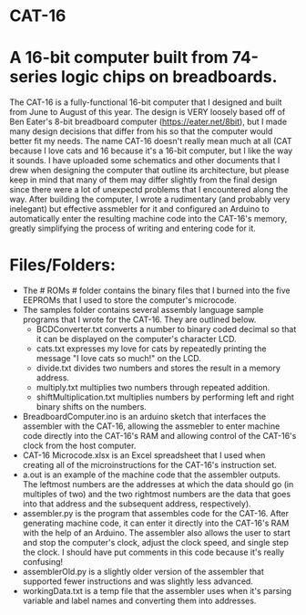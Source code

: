 # CAT-16
# A 16-bit computer built from 74-series logic chips on breadboards.

The CAT-16 is a fully-functional 16-bit computer that I designed and built from June to August of this year. The design is VERY loosely based off of Ben Eater's 8-bit breadboard computer (https://eater.net/8bit), but I made many design decisions that differ from his so that the computer would better fit my needs. The name CAT-16 doesn't really mean much at all (CAT because I love cats and 16 because it's a 16-bit computer, but I like the way it sounds. I have uploaded some schematics and other documents that I drew when designing the computer that outline its architecture, but please keep in mind that many of them may differ slightly from the final design since there were a lot of unexpectd problems that I encountered along the way. After building the computer, I wrote a rudimentary (and probably very inelegant) but effective assmebler for it and configured an Arduino to automatically enter the resulting machine code into the CAT-16's memory, greatly simplifying the process of writing and entering code for it.

# Files/Folders:
  - The # ROMs # folder contains the binary files that I burned into the five EEPROMs that I used to store the computer's microcode.
  - The samples folder contains several assembly language sample programs that I wrote for the CAT-16. They are outlined below.
    - BCDConverter.txt converts a number to binary coded decimal so that it can be displayed on the computer's character LCD.
    - cats.txt expresses my love for cats by repeatedly printing the message "I love cats so much!" on the LCD.
    - divide.txt divides two numbers and stores the result in a memory address.
    - multiply.txt multiplies two numbers through repeated addition.
    - shiftMultiplication.txt multiplies numbers by performing left and right binary shifts on the numbers.
  - BreadboardComputer.ino is an arduino sketch that interfaces the assembler with the CAT-16, allowing the assmebler to enter machine code directly into the CAT-16's    RAM and allowing control of the CAT-16's clock from the host computer.
  - CAT-16 Microcode.xlsx is an Excel spreadsheet that I used when creating all of the microinstructions for the CAT-16's instruction set.
  - a.out is an example of the machine code that the assembler outputs. The leftmost numbers are the addresses at which the data should go (in multiples of two) and      the two rightmost numbers are the data that goes into that address and the subsequent address, respectively).
  - assembler.py is the program that assembles code for the CAT-16. After generating machine code, it can enter it directly into the CAT-16's RAM with the help of an     Arduino. The assembler also allows the user to start and stop the computer's clock, adjust the clock speed, and single step the clock. I should have put             comments in this code because it's really confusing!
  - assemblerOld.py is a slightly older version of the assembler that supported fewer instructions and was slightly less advanced.
  - workingData.txt is a temp file that the assembler uses when it's parsing variable and label names and converting them into addresses.
  
